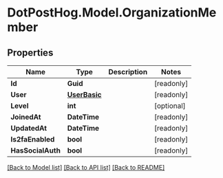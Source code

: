 # DotPostHog.Model.OrganizationMember

## Properties

Name | Type | Description | Notes
------------ | ------------- | ------------- | -------------
**Id** | **Guid** |  | [readonly] 
**User** | [**UserBasic**](UserBasic.md) |  | [readonly] 
**Level** | **int** |  | [optional] 
**JoinedAt** | **DateTime** |  | [readonly] 
**UpdatedAt** | **DateTime** |  | [readonly] 
**Is2faEnabled** | **bool** |  | [readonly] 
**HasSocialAuth** | **bool** |  | [readonly] 

[[Back to Model list]](../README.md#documentation-for-models) [[Back to API list]](../README.md#documentation-for-api-endpoints) [[Back to README]](../README.md)


